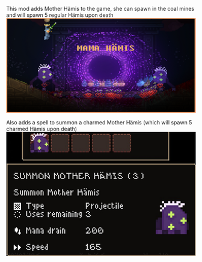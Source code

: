 This mod adds Mother Hämis to the game, she can spawn in the coal mines and will spawn 5 regular Hämis upon death
![workshop_preview_image](https://github.com/Dextrome/noita-mother-hamis/blob/master/workshop_preview_image.png)


Also adds a spell to summon a charmed Mother Hämis (which will spawn 5 charmed Hämis upon death)
![workshop_preview_image](https://github.com/Dextrome/noita-mother-hamis/blob/master/summon_mother_hamis.png)
